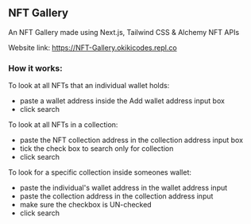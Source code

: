 ## NFT Gallery

An NFT Gallery made using Next.js, Tailwind CSS & Alchemy NFT APIs

Website link: https://NFT-Gallery.okikicodes.repl.co 
<!-- - The website is currently only adapted to computer screens and not mobile screens) -->

### How it works:

To look at all NFTs that an individual wallet holds:

- paste a wallet address inside the Add wallet address input box
- click search

To look at all NFTs in a collection:

- paste the NFT collection address in the collection address input box
- tick the check box to search only for collection
- click search

To look for a specific collection inside someones wallet:

- paste the individual's wallet address in the wallet address input
- paste the collection address in the collection address input
- make sure the checkbox is UN-checked
- click search
